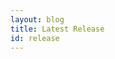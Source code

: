 ```yaml
---
layout: blog
title: Latest Release
id: release
---
```


<script type="text/javascript" src="http://newssectionofthecmsdocspage.tumblr.com/js"></script>
